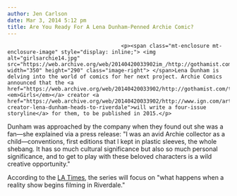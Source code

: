```yaml
---
author: Jen Carlson
date: Mar 3, 2014 5:12 pm
title: Are You Ready For A Lena Dunham-Penned Archie Comic?
---
```


	
										<p><span class="mt-enclosure mt-enclosure-image" style="display: inline;"> <img alt="girlsarchie14.jpg" src="https://web.archive.org/web/20140420033902im_/http://gothamist.com/attachments/arts_jen/girlsarchie14.jpg" width="350" height="290" class="image-right"> </span>Lena Dunham is delving into the world of comics for her next project. Archie Comics announced that the <a href="https://web.archive.org/web/20140420033902/http://gothamist.com/tags/girls"><em>Girls</em></a> creator <a href="https://web.archive.org/web/20140420033902/http://www.ign.com/articles/2014/03/03/girls-creator-lena-dunham-heads-to-riverdale">will write a four-issue storyline</a> for them, to be published in 2015.</p>

<p>Dunham was approached by the company when they found out she was a fan&#x2014;she explained via a press release: &quot;I was an avid Archie collector as a child&#x2014;conventions, first editions that l kept in plastic sleeves, the whole shebang. It has so much cultural significance but also so much personal significance, and to get to play with these beloved characters is a wild creative opportunity.&quot; </p>

<p>According to the <a href="https://web.archive.org/web/20140420033902/http://herocomplex.latimes.com/comics/girls-creator-lena-dunham-to-pen-4-part-series-for-archie-comics/">LA Times</a>, the series will focus on &quot;what happens when a reality show begins filming in Riverdale.&quot;</p>					
										
									
				